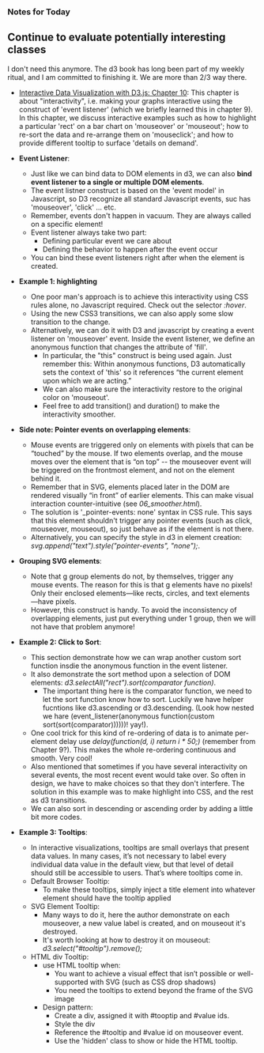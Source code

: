 ### Notes for Today

## Continue to evaluate potentially interesting classes
I don't need this anymore. The d3 book has long been part of my weekly ritual, and I am committed to finishing it. We are more than 2/3 way there.

* [Interactive Data Visualization with D3.js: Chapter 10](http://chimera.labs.oreilly.com/books/1230000000345/ch10.html): This chapter is about "interactivity", i.e. making your graphs interactive using the construct of 'event listener' (which we briefly learned this in chapter 9). In this chapter, we discuss interactive examples such as how to highlight a particular 'rect' on a bar chart on 'mouseover' or 'mouseout'; how to re-sort the data and re-arrange them on 'mouseclick'; and how to provide different tooltip to surface 'details on demand'.

* **Event Listener**:
	* Just like we can bind data to DOM elements in d3, we can also **bind event listener to a single or multiple DOM elements**. 
	* The event listner construct is based on the 'event model' in Javascript, so D3 recognize all standard Javascript events, suc has 'mouseover', 'click' ... etc.
	* Remember, events don't happen in vacuum. They are always called on a specific element!
	* Event listener always take two part:
		* Defining particular event we care about
		* Defining the behavior to happen after the event occur
	* You can bind these event listeners right after when the element is created.

* **Example 1: highlighting**
	* One poor man's approach is to achieve this interactivity using CSS rules alone, no Javascript required. Check out the selector _:hover_.
	* Using the new CSS3 transitions, we can also apply some slow transition to the change.
	* Alternatively, we can do it with D3 and javascript by creating a event listener on 'mouseover' event. Inside the event listener, we define an anonymous function that changes the attribute of 'fill'.
		* In particular, the "this" construct is being used again. Just remember this: Within anonymous functions, D3 automatically sets the context of 'this' so it references “the current element upon which we are acting.”
		* We can also make sure the interactivity restore to the original color on 'mouseout'.
		* Feel free to add transition() and duration() to make the interactivity smoother.

* **Side note: Pointer events on overlapping elements**:
	* Mouse events are triggered only on elements with pixels that can be “touched” by the mouse. If two elements overlap, and the mouse moves over the element that is “on top” -- the mouseover event will be triggered on the frontmost element, and not on the element behind it.
	* Remember that in SVG, elements placed later in the DOM are rendered visually “in front” of earlier elements. This can make visual interaction counter-intuitive (see _06_smoother.html_). 
	* The solution is '_pointer-events: none' syntax in CSS rule. This says that this element shouldn't trigger any pointer events (such as click, mouseover, mouseout), so just behave as if the element is not there.
	* Alternatively, you can specify the style in d3 in element creation: _svg.append("text").style("pointer-events", "none");_.

* **Grouping SVG elements**:
	* Note that g group elements do not, by themselves, trigger any mouse events. The reason for this is that g elements have no pixels! Only their enclosed elements—like rects, circles, and text elements—have pixels.
	* However, this construct is handy. To avoid the inconsistency of overlapping elements, just put everything under 1 group, then we will not have that problem anymore!

* **Example 2: Click to Sort**:
	* This section demonstrate how we can wrap another custom sort function insdie the anonymous function in the event listener.
	* It also demonstrate the sort method upon a selection of DOM elements: _d3.selectAll("rect").sort(comparator function)_.
		* The important thing here is the comparator function, we need to let the sort function know how to sort. Luckily we have helper fucntions like d3.ascending or d3.descending. (Look how nested we hare (event_listener(anonymous function(custom sort(sort(comparator))))))! yay!).
	* One cool trick for this kind of re-ordering of data is to animate per-element delay use _delay(function(d, i) return i * 50;)_ (remember from Chapter 9?). This makes the whole re-ordering continuous and smooth. Very cool!
	* Also mentioned that sometimes if you have several interactivity on several events, the most recent event would take over. So often in design, we have to make choices so that they don't interfere. The solution in this example was to make highlight into CSS, and the rest as d3 transitions.
	* We can also sort in descending or ascending order by adding a little bit more codes.

* **Example 3: Tooltips**:
	* In interactive visualizations, tooltips are small overlays that present data values. In many cases, it’s not necessary to label every individual data value in the default view, but that level of detail should still be accessible to users. That’s where tooltips come in.
	* Default Browser Tooltip:
		* To make these tooltips, simply inject a title element into whatever element should have the tooltip applied
	* SVG Element Tooltip:
		* Many ways to do it, here the author demonstrate on each mouseover, a new value label is created, and on mouseout it's destroyed.
		* It's worth looking at how to destroy it on mouseout: _d3.select("#tooltip").remove();_
	* HTML div Tooltip:
		* use HTML tooltip when:
			* You want to achieve a visual effect that isn’t possible or well-supported with SVG (such as CSS drop shadows)
			* You need the tooltips to extend beyond the frame of the SVG image
		* Design pattern: 
			* Create a div, assigned it with #tooptip and #value ids.
			* Style the div
			* Reference the #tooltip and #value id on mouseover event.
			* Use the 'hidden' class to show or hide the HTML tooltip.


